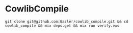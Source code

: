 # CowlibCompile

`git clone git@github.com:Gazler/cowlib_compile.git && cd cowlib_compile && mix deps.get && mix run verify.exs`
